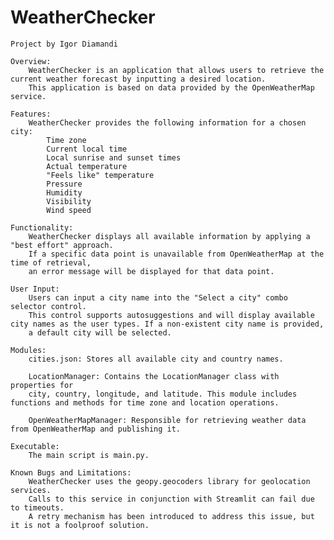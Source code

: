 #	WeatherChecker
	Project by Igor Diamandi

	Overview:
		WeatherChecker is an application that allows users to retrieve the current weather forecast by inputting a desired location. 
		This application is based on data provided by the OpenWeatherMap service.

	Features:
		WeatherChecker provides the following information for a chosen city:
			Time zone
			Current local time
			Local sunrise and sunset times
			Actual temperature
			"Feels like" temperature
			Pressure
			Humidity
			Visibility
			Wind speed

	Functionality:
		WeatherChecker displays all available information by applying a "best effort" approach. 
		If a specific data point is unavailable from OpenWeatherMap at the time of retrieval, 
		an error message will be displayed for that data point.

	User Input:
		Users can input a city name into the "Select a city" combo selector control. 
		This control supports autosuggestions and will display available city names as the user types. If a non-existent city name is provided, 
		a default city will be selected.

	Modules:
		cities.json: Stores all available city and country names.

		LocationManager: Contains the LocationManager class with properties for
		city, country, longitude, and latitude. This module includes functions and methods for time zone and location operations.

		OpenWeatherMapManager: Responsible for retrieving weather data from OpenWeatherMap and publishing it.

	Executable: 
		The main script is main.py.

	Known Bugs and Limitations:
		WeatherChecker uses the geopy.geocoders library for geolocation services. 
		Calls to this service in conjunction with Streamlit can fail due to timeouts. 
		A retry mechanism has been introduced to address this issue, but it is not a foolproof solution.